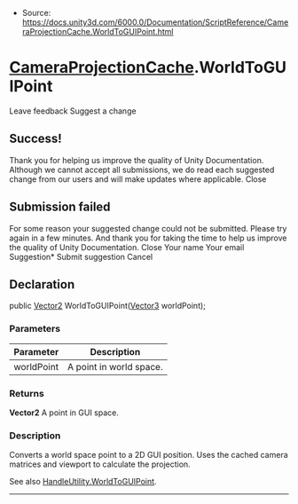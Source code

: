 * Source: https://docs.unity3d.com/6000.0/Documentation/ScriptReference/CameraProjectionCache.WorldToGUIPoint.html

#  [CameraProjectionCache](https://docs.unity3d.com/6000.0/Documentation/ScriptReference/CameraProjectionCache.html).WorldToGUIPoint
Leave feedback
Suggest a change
## Success!
Thank you for helping us improve the quality of Unity Documentation. Although we cannot accept all submissions, we do read each suggested change from our users and will make updates where applicable.
Close
## Submission failed
For some reason your suggested change could not be submitted. Please <a>try again</a> in a few minutes. And thank you for taking the time to help us improve the quality of Unity Documentation.
Close
Your name Your email Suggestion* Submit suggestion
Cancel
## Declaration
public [Vector2](https://docs.unity3d.com/6000.0/Documentation/ScriptReference/Vector2.html) WorldToGUIPoint([Vector3](https://docs.unity3d.com/6000.0/Documentation/ScriptReference/Vector3.html) worldPoint); 
### Parameters
Parameter | Description  
---|---  
worldPoint | A point in world space.  
### Returns
**Vector2** A point in GUI space. 
### Description
Converts a world space point to a 2D GUI position.
Uses the cached camera matrices and viewport to calculate the projection.  
  
See also [HandleUtility.WorldToGUIPoint](https://docs.unity3d.com/6000.0/Documentation/ScriptReference/HandleUtility.WorldToGUIPoint.html).
* * *
